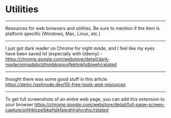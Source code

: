 # Utilities
*************************
Resources for web browsers and utilities.  Be sure to mention if the item is platform specific (Windows, Mac, Linux, etc.)
*************************
I just got dark reader on Chrome for night mode, and I feel like my eyes have been saved lol (especially with Udemy) - https://chrome.google.com/webstore/detail/dark-reader/eimadpbcbfnmbkopoojfekhnkhdbieeh/related
*************************
thought there was some good stuff in this article https://denic.hashnode.dev/50-free-tools-and-resources
*************************
To get full screenshots of an entire web page, you can add this extension to your browser https://chrome.google.com/webstore/detail/full-page-screen-capture/piljhklcpelbkpfgjkfajeghhghcnhjc/related